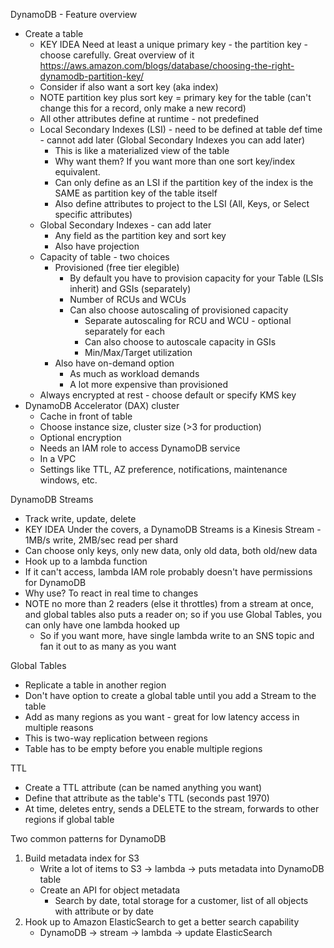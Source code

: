 DynamoDB - Feature overview
- Create a table
  - KEY IDEA Need at least a unique primary key - the partition key - choose carefully. Great overview of it https://aws.amazon.com/blogs/database/choosing-the-right-dynamodb-partition-key/
  - Consider if also want a sort key (aka index)
  - NOTE partition key plus sort key = primary key for the table (can't change this for a record, only make a new record)
  - All other attributes define at runtime - not predefined
  - Local Secondary Indexes (LSI) - need to be defined at table def time - cannot add later (Global Secondary Indexes you can add later)  
    - This is like a materialized view of the table
    - Why want them? If you want more than one sort key/index equivalent.
    - Can only define as an LSI if the partition key of the index is the SAME as partition key of the table itself
	- Also define attributes to project to the LSI (All, Keys, or Select specific attributes)
  - Global Secondary Indexes - can add later
    - Any field as the partition key and sort key
	- Also have projection
  - Capacity of table - two choices
    - Provisioned (free tier elegible)
      - By default you have to provision capacity for your Table (LSIs inherit) and GSIs (separately)
	  - Number of RCUs and WCUs
	  - Can also choose autoscaling of provisioned capacity
	    - Separate autoscaling for RCU and WCU - optional separately for each
		- Can also choose to autoscale capacity in GSIs
		- Min/Max/Target utilization
	- Also have on-demand option
	  - As much as workload demands
	  - A lot more expensive than provisioned
  - Always encrypted at rest - choose default or specify KMS key
- DynamoDB Accelerator (DAX) cluster
  - Cache in front of table
  - Choose instance size, cluster size (>3 for production)
  - Optional encryption
  - Needs an IAM role to access DynamoDB service
  - In a VPC
  - Settings like TTL, AZ preference, notifications, maintenance windows, etc.

DynamoDB Streams
- Track write, update, delete
- KEY IDEA Under the covers, a DynamoDB Streams is a Kinesis Stream - 1MB/s write, 2MB/sec read per shard
- Can choose only keys, only new data, only old data, both old/new data
- Hook up to a lambda function
- If it can't access, lambda IAM role probably doesn't have permissions for DynamoDB
- Why use? To react in real time to changes
- NOTE no more than 2 readers (else it throttles) from a stream at once, and global tables also puts a reader on; so if you use Global Tables, you can only have one lambda hooked up
  - So if you want more, have single lambda write to an SNS topic and fan it out to as many as you want

Global Tables
- Replicate a table in another region
- Don't have option to create a global table until you add a Stream to the table
- Add as many regions as you want - great for low latency access in multiple reasons
- This is two-way replication between regions
- Table has to be empty before you enable multiple regions

TTL
- Create a TTL attribute (can be named anything you want)
- Define that attribute as the table's TTL (seconds past 1970)
- At time, deletes entry, sends a DELETE to the stream, forwards to other regions if global table

Two common patterns for DynamoDB
1. Build metadata index for S3
   - Write a lot of items to S3 -> lambda -> puts metadata into DynamoDB table
   - Create an API for object metadata
     - Search by date, total storage for a customer, list of all objects with attribute or by date
2. Hook up to Amazon ElasticSearch to get a better search capability
   - DynamoDB -> stream -> lambda -> update ElasticSearch
